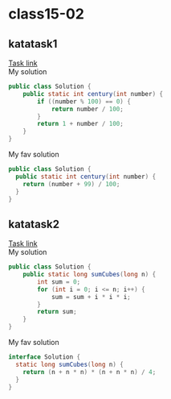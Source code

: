 # class15-02
## katatask1
[Task link](https://www.codewars.com/kata/5a3fe3dde1ce0e8ed6000097)    
My solution
```java
public class Solution {
    public static int century(int number) {
        if ((number % 100) == 0) {
            return number / 100;
        }
        return 1 + number / 100;
    }
}
```
My fav solution
```java
public class Solution {
  public static int century(int number) {
    return (number + 99) / 100;
  }
}
```

## katatask2
[Task link](https://www.codewars.com/kata/59a8570b570190d313000037/)    
My solution
```java
public class Solution {
    public static long sumCubes(long n) {
        int sum = 0;
        for (int i = 0; i <= n; i++) {
            sum = sum + i * i * i;
        }
        return sum;
    }
}
```
My fav solution
```java
interface Solution {
  static long sumCubes(long n) {
    return (n + n * n) * (n + n * n) / 4;
  }
}
```
